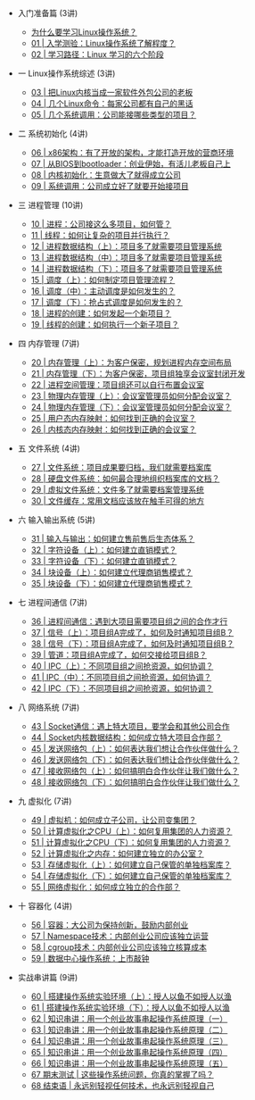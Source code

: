 <!-- - [Overview](linux_operating_system/overview.md) -->

- 入门准备篇 (3讲)

  - [为什么要学习Linux操作系统？](linux_operating_system/section00/article00.md)
  - [01 | 入学测验：Linux操作系统了解程度？](linux_operating_system/section00/article01.md)
  - [02 | 学习路径：Linux 学习的六个阶段](linux_operating_system/section00/article02.md)

<!-- - 核心原理篇： -->
- 一 Linux操作系统综述 (3讲)

  - [03 | 把Linux内核当成一家软件外包公司的老板](linux_operating_system/section01/article03.md)
  - [04 | 几个Linux命令：每家公司都有自己的黑话](linux_operating_system/section01/article04.md)
  - [05 | 几个系统调用：公司能接哪些类型的项目？](linux_operating_system/section01/article05.md)


- 二 系统初始化 (4讲)

  - [06 | x86架构：有了开放的架构，才能打造开放的营商环境](linux_operating_system/section02/article06.md)
  - [07 | 从BIOS到bootloader：创业伊始，有活儿老板自己上](linux_operating_system/section02/article07.md)
  - [08 | 内核初始化：生意做大了就得成立公司](linux_operating_system/section02/article08.md)
  - [09 | 系统调用：公司成立好了就要开始接项目](linux_operating_system/section02/article09.md)

- 三 进程管理 (10讲)

  - [10 | 进程：公司接这么多项目，如何管？](linux_operating_system/section03/article10.md)
  - [11 | 线程：如何让复杂的项目并行执行？](linux_operating_system/section03/article11.md)
  - [12 | 进程数据结构（上）：项目多了就需要项目管理系统](linux_operating_system/section03/article12.md)
  - [13 | 进程数据结构（中）：项目多了就需要项目管理系统](linux_operating_system/section03/article13.md)
  - [14 | 进程数据结构（下）：项目多了就需要项目管理系统](linux_operating_system/section03/article14.md)
  - [15 | 调度（上）：如何制定项目管理流程？](linux_operating_system/section03/article15.md)
  - [16 | 调度（中）：主动调度是如何发生的？](linux_operating_system/section03/article16.md)
  - [17 | 调度（下）：抢占式调度是如何发生的？](linux_operating_system/section03/article17.md)
  - [18 | 进程的创建：如何发起一个新项目？](linux_operating_system/section03/article18.md)
  - [19 | 线程的创建：如何执行一个新子项目？](linux_operating_system/section03/article19.md)

- 四 内存管理 (7讲)

  - [20 | 内存管理（上）：为客户保密，规划进程内存空间布局](linux_operating_system/section04/article20.md)
  - [21 | 内存管理（下）：为客户保密，项目组独享会议室封闭开发](linux_operating_system/section04/article21.md)
  - [22 | 进程空间管理：项目组还可以自行布置会议室](linux_operating_system/section04/article22.md)
  - [23 | 物理内存管理（上）：会议室管理员如何分配会议室？](linux_operating_system/section04/article23.md)
  - [24 | 物理内存管理（下）：会议室管理员如何分配会议室？](linux_operating_system/section04/article24.md)
  - [25 | 用户态内存映射：如何找到正确的会议室？](linux_operating_system/section04/article25.md)
  - [26 | 内核态内存映射：如何找到正确的会议室？](linux_operating_system/section04/article26.md)

- 五 文件系统 (4讲)

  - [27 | 文件系统：项目成果要归档，我们就需要档案库](linux_operating_system/section05/article27.md)
  - [28 | 硬盘文件系统：如何最合理地组织档案库的文档？](linux_operating_system/section05/article28.md)
  - [29 | 虚拟文件系统：文件多了就需要档案管理系统](linux_operating_system/section05/article29.md)
  - [30 | 文件缓存：常用文档应该放在触手可得的地方](linux_operating_system/section05/article30.md)

- 六 输入输出系统 (5讲)

  - [31 | 输入与输出：如何建立售前售后生态体系？](linux_operating_system/section06/article31.md)
  - [32 | 字符设备（上）：如何建立直销模式？](linux_operating_system/section06/article32.md)
  - [33 | 字符设备（下）：如何建立直销模式？](linux_operating_system/section06/article33.md)
  - [34 | 块设备（上）：如何建立代理商销售模式？](linux_operating_system/section06/article34.md)
  - [35 | 块设备（下）：如何建立代理商销售模式？](linux_operating_system/section06/article35.md)

- 七 进程间通信 (7讲)

  - [36 | 进程间通信：遇到大项目需要项目组之间的合作才行](linux_operating_system/section07/article36.md)
  - [37 | 信号（上）：项目组A完成了，如何及时通知项目组B？](linux_operating_system/section07/article37.md)
  - [38 | 信号（下）：项目组A完成了，如何及时通知项目组B？](linux_operating_system/section07/article38.md)
  - [39 | 管道：项目组A完成了，如何交接给项目组B？](linux_operating_system/section07/article39.md)
  - [40 | IPC（上）：不同项目组之间抢资源，如何协调？](linux_operating_system/section07/article40.md)
  - [41 | IPC（中）：不同项目组之间抢资源，如何协调？](linux_operating_system/section07/article41.md)
  - [42 | IPC（下）：不同项目组之间抢资源，如何协调？](linux_operating_system/section07/article42.md)

- 八 网络系统 (7讲)

  <!-- - [43 预习 | Socket通信之网络协议基本原理](linux_operating_system/section08/article43.md) -->
  - [43 | Socket通信：遇上特大项目，要学会和其他公司合作](linux_operating_system/section08/article43.md)
  - [44 | Socket内核数据结构：如何成立特大项目合作部？](linux_operating_system/section08/article44.md)
  - [45 | 发送网络包（上）：如何表达我们想让合作伙伴做什么？](linux_operating_system/section08/article45.md)
  - [46 | 发送网络包（下）：如何表达我们想让合作伙伴做什么？](linux_operating_system/section08/article46.md)
  - [47 | 接收网络包（上）：如何搞明白合作伙伴让我们做什么？](linux_operating_system/section08/article47.md)
  - [48 | 接收网络包（下）：如何搞明白合作伙伴让我们做什么？](linux_operating_system/section08/article48.md)

- 九 虚拟化 (7讲)

  - [49 | 虚拟机：如何成立子公司，让公司变集团？](linux_operating_system/section09/article49.md)
  - [50 | 计算虚拟化之CPU（上）：如何复用集团的人力资源？](linux_operating_system/section09/article50.md)
  - [51 | 计算虚拟化之CPU（下）：如何复用集团的人力资源？](linux_operating_system/section09/article51.md)
  - [52 | 计算虚拟化之内存：如何建立独立的办公室？](linux_operating_system/section09/article52.md)
  - [53 | 存储虚拟化（上）：如何建立自己保管的单独档案库？](linux_operating_system/section09/article53.md)
  - [54 | 存储虚拟化（下）：如何建立自己保管的单独档案库？](linux_operating_system/section09/article54.md)
  - [55 | 网络虚拟化：如何成立独立的合作部？](linux_operating_system/section09/article55.md)

- 十 容器化 (4讲)

  - [56 | 容器：大公司为保持创新，鼓励内部创业](linux_operating_system/section10/article56.md)
  - [57 | Namespace技术：内部创业公司应该独立运营](linux_operating_system/section10/article57.md)
  - [58 | cgroup技术：内部创业公司应该独立核算成本](linux_operating_system/section10/article58.md)
  - [59 | 数据中心操作系统：上市敲钟](linux_operating_system/section10/article59.md)

- 实战串讲篇 (9讲)

  - [60 | 搭建操作系统实验环境（上）：授人以鱼不如授人以渔](linux_operating_system/section11/article60.md)
  - [61 | 搭建操作系统实验环境（下）：授人以鱼不如授人以渔](linux_operating_system/section11/article61.md)
  - [62 | 知识串讲：用一个创业故事串起操作系统原理（一）](linux_operating_system/section11/article62.md)
  - [63 | 知识串讲：用一个创业故事串起操作系统原理（二）](linux_operating_system/section11/article63.md)
  - [64 | 知识串讲：用一个创业故事串起操作系统原理（三）](linux_operating_system/section11/article64.md)
  - [65 | 知识串讲：用一个创业故事串起操作系统原理（四）](linux_operating_system/section11/article65.md)
  - [66 | 知识串讲：用一个创业故事串起操作系统原理（五）](linux_operating_system/section11/article66.md)
  - [67 期末测试 | 这些操作系统问题，你真的掌握了吗？](linux_operating_system/section11/article67.md)
  - [68 结束语 | 永远别轻视任何技术，也永远别轻视自己](linux_operating_system/section11/article68.md)

<!-- - 专栏加餐 (2讲) -->
